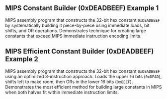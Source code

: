## MIPS Constant Builder (0xDEADBEEF) Example 1
MIPS assembly program that constructs the 32-bit hex constant `0xDEADBEEF` by systematically building it piece-by-piece using immediate loads, bit shifts, and OR operations. Demonstrates technique for creating large constants that exceed MIPS immediate instruction encoding limits.


## MIPS Efficient Constant Builder (0xDEADBEEF) Example 2
MIPS assembly program that constructs the 32-bit hex constant `0xDEADBEEF` using an optimized 3-instruction approach. Loads the upper 16 bits (`0xDEAD`), shifts left to make room, then ORs in the lower 16 bits (`0xBEEF`). Demonstrates the most efficient method for building large constants in MIPS when both halves fit within immediate instruction limits.
